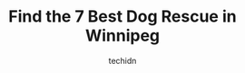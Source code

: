 ---
layout: ampstory
image: https://i0.wp.com/www.auto.or.id/wp-content/uploads/2023/06/the-little-dog-house-small-dog-center-0-winnipeg-1686323138.png?resize=640,853
author: techidn
featured: false
description: Winnipeg, Manitoba, Canada is a haven for Dog Rescue enthusiasts, boasting an impressive array of 7 top-notch establishments. Whether youre a seasoned connoisseur or simply curious to explo
title: Find the 7 Best Dog Rescue in Winnipeg
cover:
   title: Find the 7 Best Dog Rescue in Winnipeg
   subtitle: AUTO.OR.ID
   background: https://www.auto.or.id/wp-content/uploads/2023/06/the-little-dog-house-small-dog-center-0-winnipeg-1686323138.png

pages: 
 - layout: thirds
   top: <h1>#1 Maple Grove Dog Park</h1>
   bottom: "<p>Maple Grove Park - Large Park just off the south Perimeter Highway adjacent to the Red River.  Several amenities including a decent size off-leash dog park, football fiel</p>"
   background: https://www.auto.or.id/wp-content/uploads/2023/06/the-little-dog-house-small-dog-center-1-winnipeg-1686323141.jpeg
   backgroundblur: true
 - layout: thirds
   top: <h1>#2 Winnipeg Pet Rescue Shelter</h1>
   bottom: "<p>2727 Portage Ave, Winnipeg, MB R3J 0R2, Canada</p>"
   background: https://www.auto.or.id/wp-content/uploads/2023/06/the-little-dog-house-small-dog-center-2-winnipeg-1686323142.jpeg
   cta:
      link: https://www.auto.or.id/find-the-7-best-dog-rescue-in-winnipeg/
      text: Find the 7 Best Dog Rescue in Winnipeg
 - layout: thirds
   top: <h1>#3 Animal Services Agency</h1>
   bottom: "<p>1057 Logan Ave, Winnipeg, MB R3E 3N8, Canada</p>"
   background: https://images.unsplash.com/photo-1629935389411-1bb0ae0d1ffe?ixlib=rb-4.0.3&ixid=MnwxMjA3fDB8MHxwaG90by1wYWdlfHx8fGVufDB8fHx8&auto=format&fit=crop&w=640&h=853&q=80
   cta:
      link: https://www.auto.or.id/find-the-7-best-dog-rescue-in-winnipeg/
      text: Find the 7 Best Dog Rescue in Winnipeg
 - layout: thirds
   top: <h1>#4 DArcys Animal Rescue Centre</h1>
   bottom: "<p>730 Century St B, Winnipeg, MB R3H 0M1, Canada</p>"
   background: https://images.unsplash.com/photo-1558140275-312515f28cbb?ixlib=rb-4.0.3&ixid=MnwxMjA3fDB8MHxwaG90by1wYWdlfHx8fGVufDB8fHx8&auto=format&fit=crop&w=640&h=853&q=80
   cta:
      link: https://www.auto.or.id/find-the-7-best-dog-rescue-in-winnipeg/
      text: Find the 7 Best Dog Rescue in Winnipeg
 - layout: thirds
   top: <h1>#5 Pet Valu</h1>
   bottom: "<p>2136 McPhillips St #19, Winnipeg, MB R2V 3C8, Canada</p>"
   background: https://images.unsplash.com/photo-1600978257452-c6c0bc8660d4?ixlib=rb-4.0.3&ixid=MnwxMjA3fDB8MHxwaG90by1wYWdlfHx8fGVufDB8fHx8&auto=format&fit=crop&w=640&h=853&q=80
   cta:
      link: https://www.auto.or.id/find-the-7-best-dog-rescue-in-winnipeg/
      text: Find the 7 Best Dog Rescue in Winnipeg
 - layout: thirds
   top: <h1>#6 Pet Valu</h1>
   bottom: "<p>1750 Plessis Rd, Winnipeg, MB R3W 0B3, Canada</p>"
   background: https://images.unsplash.com/photo-1580014317999-e9f1936787a5?ixlib=rb-4.0.3&ixid=MnwxMjA3fDB8MHxwaG90by1wYWdlfHx8fGVufDB8fHx8&auto=format&fit=crop&w=640&h=853&q=80
   cta:
      link: https://www.auto.or.id/find-the-7-best-dog-rescue-in-winnipeg/
      text: Find the 7 Best Dog Rescue in Winnipeg
 - layout: thirds
   top: <h1>#7 Pet Valu</h1>
   bottom: "<p>27 Marion St, Winnipeg, MB R2H 0S8, Canada</p>"
   background: https://images.unsplash.com/photo-1579530190412-b35a65e17c8d?ixlib=rb-4.0.3&ixid=MnwxMjA3fDB8MHxwaG90by1wYWdlfHx8fGVufDB8fHx8&auto=format&fit=crop&w=640&h=853&q=80
   cta:
      link: https://www.auto.or.id/find-the-7-best-dog-rescue-in-winnipeg/
      text: Find the 7 Best Dog Rescue in Winnipeg
 - layout: thirds
   middle: Continue reading...
   background: https://images.unsplash.com/photo-1523676060187-f55189a71f5e?ixlib=rb-4.0.3&ixid=MnwxMjA3fDB8MHxwaG90by1wYWdlfHx8fGVufDB8fHx8&auto=format&fit=crop&w=640&h=853&q=80
   cta:
      link: https://www.auto.or.id/find-the-7-best-dog-rescue-in-winnipeg/
      text: Find the 7 Best Dog Rescue in Winnipeg

---